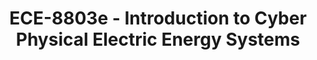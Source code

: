 ---
layout: course
title: ECE-8803e - Introduction to Cyber Physical Electric Energy Systems
aliases: 
course_id: ECE-8803e
permalink: /ECE-8803e/
avg_difficulty: 4.00
avg_rating: 2.00
avg_workload: 15.00
---